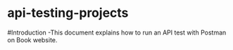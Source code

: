 # api-testing-projects
#Introduction
-This document explains how to run an API test with Postman on Book website.
